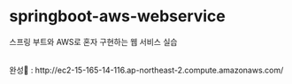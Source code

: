 # springboot-aws-webservice
스프링 부트와 AWS로 혼자 구현하는 웹 서비스 실습

<br>
완성🤗 : http://ec2-15-165-14-116.ap-northeast-2.compute.amazonaws.com/
